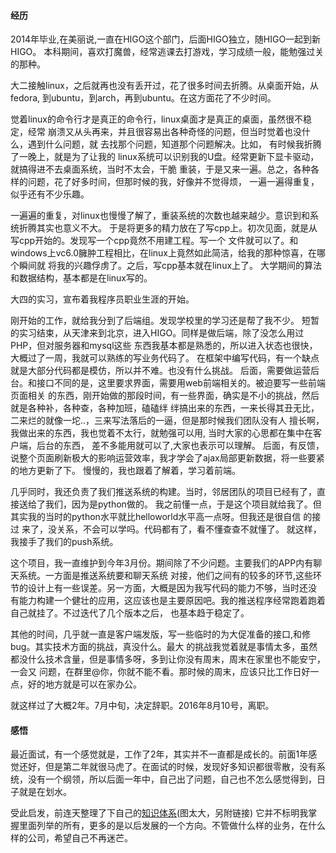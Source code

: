 #### 经历

2014年毕业,在美丽说,一直在HIGO这个部门，后面HIGO独立，随HIGO一起到新HIGO。
本科期间，喜欢打魔兽，经常逃课去打游戏，学习成绩一般，能勉强过关的那种。

大二接触linux，之后就再也没有丢开过，花了很多时间去折腾。从桌面开始，从fedora,
到ubuntu，到arch，再到ubuntu。在这方面花了不少时间。

觉着linux的命令行才是真正的命令行，linux桌面才是真正的桌面，虽然很不稳定，经常
崩溃又从头再来，并且很容易出各种奇怪的问题，但当时觉着也没什么，遇到什么问题，就
去找那个问题，知道那个问题解决。比如， 有时候我折腾了一晚上，就是为了让我的
linux系统可以识别我的U盘。经常更新下显卡驱动，就搞得进不去桌面系统，当时不太会，干脆
重装，于是又来一遍。总之，各种各样的问题，花了好多时间，但那时候的我，好像并不觉得烦，
一遍一遍得重复，似乎还有不少乐趣。

一遍遍的重复，对linux也慢慢了解了，重装系统的次数也越来越少。意识到和系统折腾其实也意义不大。
于是将更多的精力放在了写cpp上。初次见面，就是从写cpp开始的。发现写一个cpp竟然不用建工程。写一个
文件就可以了。和windows上vc6.0臃肿工程相比，在linux上竟然如此简洁，给我的那种惊喜，在哪个瞬间就
将我的兴趣俘虏了。之后，写cpp基本就在linux上了。 大学期间的算法和数据结构，基本都是在linux写的。

大四的实习，宣布着我程序员职业生涯的开始。

刚开始的工作，就给我分到了后端组。发现学校里的学习还是帮了我不少。
短暂的实习结束，从天津来到北京，进入HIGO。同样是做后端，除了没怎么用过PHP，但对服务器和mysql这些
东西我基本都是熟悉的，所以进入状态也很快，大概过了一周，我就可以熟练的写业务代码了。
在框架中编写代码，有一个缺点就是大部分代码都是模仿，所以并不难。也没有什么挑战。
后面，需要做运营后台。和接口不同的是，这里要求界面，需要用web前端相关的。被迫要写一些前端页面相关
的东西，刚开始做的那段时间，有一些界面，确实是不小的挑战，然后就是各种补，各种查，各种加班，磕磕绊
绊搞出来的东西，一来长得其丑无比，二来烂的就像一坨..，三来写法落后的一逼，但是那时候我们团队没有人
擅长啊，我做出来的东西，我也觉着不太行，就勉强可以用,  当时大家的心思都在集中在客户端，后台的东西，
差不多能用就可以了,大家也表示可以理解。
后面，有反馈，说整个页面刷新极大的影响运营效率，我才学会了ajax局部更新数据，将一些要紧的地方更新了下。
慢慢的，我也跟着了解着，学习着前端。

几乎同时，我还负责了我们推送系统的构建。当时，邻居团队的项目已经有了，直接送给了我们，因为是python做的。
我之前懂一点，于是这个项目就给我了。但其实我的当时的python水平就比helloworld水平高一点呀。但我还是很自信
的接过 来了，没关系，不会可以学吗。代码都有了，看不懂查查不就懂了。
就这样，我接手了我们的push系统。

这个项目，我一直维护到今年3月份。期间除了不少问题。主要我们的APP内有聊天系统。一方面是推送系统要和聊天系统
对接，他们之间有的较多的环节,这些环节的设计上有一些误差。另一方面，大概是因为我写代码的能力不够，当时还没
有能力构建一个健壮的应用，这应该也是主要原因吧。我的推送程序经常跑着跑着自己就挂了。不过迭代了几个版本之后，
也基本趋于稳定了。

其他的时间，几乎就一直是客户端发版，写一些临时的为大促准备的接口,和修bug。其实技术方面的挑战，真没什么。最大
的挑战我觉着就是事情太多，虽然都没什么技术含量，但是事情多呀，多到让你没有周末，周末在家里也不能安宁，一会又
问题，在群里@你，你就不能不看。那时候的周末，应该只比工作日好一点，好的地方就是可以在家办公。

就这样过了大概2年。7月中旬，决定辞职。2016年8月10号，离职。

#### 感悟

最近面试，有一个感觉就是，工作了2年，其实并不一直都是成长的。前面1年感觉还好，但是第二年就很马虎了。在面试的时候，发现好多知识都很零散，没有系统，没有一个纲领，所以后面一年中，自己出了问题，自己也不怎么感觉得到，日子就是在划水。

受此启发，前连天整理了下自己的[知识体系](http://img.nofile.cc/cs.png)(图太大，另附链接)
它并不标明我掌握里面列举的所有，更多的是以后发展的一个方向。不管做什么样的业务，在什么样的公司，希望自己不再迷芒。
